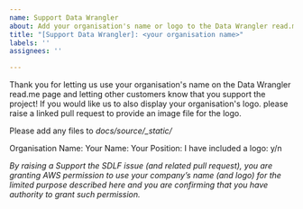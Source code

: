 ```yaml
---
name: Support Data Wrangler
about: Add your organisation's name or logo to the Data Wrangler read.me
title: "[Support Data Wrangler]: <your organisation name>"
labels: ''
assignees: ''

---
```


Thank you for letting us use your organisation's name on the Data Wrangler read.me page and letting other customers know that you support the project!  If you would like us to also display your organisation's logo. please raise a linked pull request to provide an image file for the logo.

Please add any files to *docs/source/_static/*

Organisation Name: 
Your Name:
Your Position:
I have included a logo: y/n

*By raising a Support the SDLF issue (and related pull request), you are granting AWS permission to use your company’s name (and logo) for the limited purpose described here and you are confirming that you have authority to grant such permission.*
